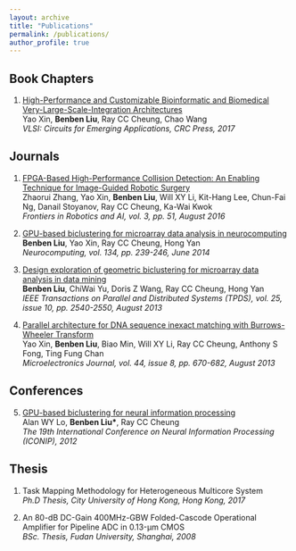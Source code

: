 ```yaml
---
layout: archive
title: "Publications"
permalink: /publications/
author_profile: true
---
```


## Book Chapters

1. [High-Performance and Customizable Bioinformatic and Biomedical Very-Large-Scale-Integration Architectures](https://www.taylorfrancis.com/chapters/edit/10.1201/b17635-10/high-performance-customizable-bioinformatic-biomedical-large-scale-integration-architectures-yao-xin-benben-liu-ray-cheung-chao-wang)  
Yao Xin, **Benben Liu**, Ray CC Cheung, Chao Wang  
*VLSI: Circuits for Emerging Applications, CRC Press, 2017*

## Journals

1. [FPGA-Based High-Performance Collision Detection: An Enabling Technique for Image-Guided Robotic Surgery](https://www.frontiersin.org/articles/10.3389/frobt.2016.00051/full)  
Zhaorui Zhang, Yao Xin, **Benben Liu**, Will XY Li, Kit-Hang Lee, Chun-Fai Ng, Danail Stoyanov, Ray CC Cheung, Ka-Wai Kwok  
*Frontiers in Robotics and AI, vol. 3, pp. 51, August 2016*

2. [GPU-based biclustering for microarray data analysis in neurocomputing](https://www.sciencedirect.com/science/article/abs/pii/S0925231214001064)  
**Benben Liu**, Yao Xin, Ray CC Cheung, Hong Yan  
*Neurocomputing, vol. 134, pp. 239-246, June 2014*

3. [Design exploration of geometric biclustering for microarray data analysis in data mining](https://ieeexplore.ieee.org/abstract/document/6579602)  
**Benben Liu**, ChiWai Yu, Doris Z Wang, Ray CC Cheung, Hong Yan  
*IEEE Transactions on Parallel and Distributed Systems (TPDS), vol. 25, issue 10, pp. 2540-2550, August 2013*

4. [Parallel architecture for DNA sequence inexact matching with Burrows-Wheeler Transform](https://www.sciencedirect.com/science/article/abs/pii/S0026269213001225)  
Yao Xin, **Benben Liu**, Biao Min, Will XY Li, Ray CC Cheung, Anthony S Fong, Ting Fung Chan  
*Microelectronics Journal, vol. 44, issue 8, pp. 670-682, August 2013*

## Conferences

5. [GPU-based biclustering for neural information processing](https://link.springer.com/chapter/10.1007/978-3-642-34500-5_17)  
Alan WY Lo, **Benben Liu\***, Ray CC Cheung  
*The 19th International Conference on Neural Information Processing (ICONIP), 2012*

## Thesis

1. Task Mapping Methodology for Heterogeneous Multicore System  
*Ph.D Thesis, City University of Hong Kong, Hong Kong, 2017*

2. An 80-dB DC-Gain 400MHz-GBW Folded-Cascode Operational Amplifier for Pipeline ADC in 0.13-μm CMOS  
*BSc. Thesis, Fudan University, Shanghai, 2008*